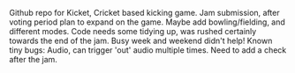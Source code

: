 Github repo for Kicket, Cricket based kicking game. 
Jam submission, after voting period plan to expand on the game. Maybe add bowling/fielding, and different modes. 
Code needs some tidying up, was rushed certainly towards the end of the jam. Busy week and weekend didn't help! 
Known tiny bugs: Audio, can trigger 'out' audio multiple times. Need to add a check after the jam. 
